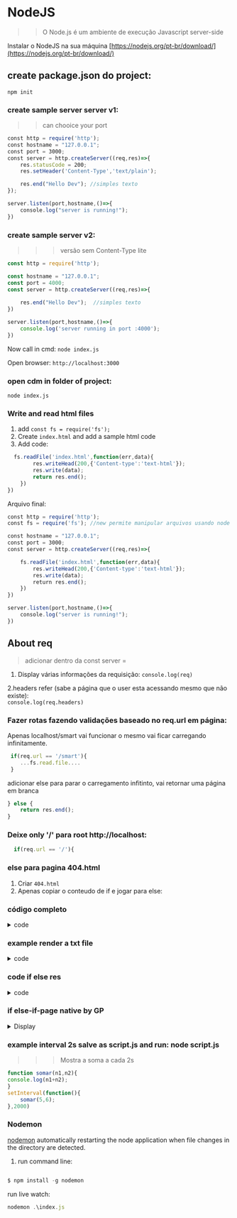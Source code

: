 # NodeJS
>> O Node.js é um ambiente de execução Javascript server-side

Instalar o NodeJS na sua máquina [https://nodejs.org/pt-br/download/](https://nodejs.org/pt-br/download/)

## create package.json do project:  
    npm init

### create sample server server v1:
>>can chooice your port
```js
const http = require('http');
const hostname = "127.0.0.1";
const port = 3000;
const server = http.createServer((req,res)=>{
    res.statusCode = 200;
    res.setHeader('Content-Type','text/plain');

    res.end("Hello Dev"); //simples texto
});

server.listen(port,hostname,()=>{
    console.log("server is running!");
})
```

### create sample server v2: 
>>>versão sem Content-Type lite
```js
const http = require('http');

const hostname = "127.0.0.1";
const port = 4000;
const server = http.createServer((req,res)=>{
 
    res.end("Hello Dev");  //simples texto
})

server.listen(port,hostname,()=>{
    console.log('server running in port :4000');
})
```

Now call in cmd: `node index.js`  

Open browser: `http://localhost:3000` 

### open cdm in folder of project:

    node index.js

### Write and read html files


1. add `const fs = require('fs');`
2. Create `index.html` and add a sample html code  
3. Add code: 

```js
  fs.readFile('index.html',function(err,data){
        res.writeHead(200,{'Content-type':'text-html'});
        res.write(data);
        return res.end();
    })
})
```

Arquivo final:
```js
const http = require('http');
const fs = require('fs'); //new permite manipular arquivos usando node

const hostname = "127.0.0.1";
const port = 3000;
const server = http.createServer((req,res)=>{

    fs.readFile('index.html',function(err,data){
        res.writeHead(200,{'Content-type':'text-html'});
        res.write(data);
        return res.end();
    })
})

server.listen(port,hostname,()=>{
    console.log("server is running!");
})
```

## About req
> adicionar dentro da const server = 

1. Display várias informações da requisição:
`console.log(req)`

2.headers refer (sabe a página que o user esta acessando mesmo que não existe):  
`console.log(req.headers)`

### Fazer rotas fazendo validações baseado no req.url em página:  
Apenas localhost/smart vai funcionar o mesmo vai ficar carregando infinitamente.
```js
 if(req.url == '/smart'){
    ...fs.read.file....
 }
```

adicionar else para parar o carregamento infitinto, vai retornar uma página em branca
```js
} else {
    return res.end();
}
```

### Deixe only '/' para root http://localhost: 
```js
  if(req.url == '/'){
```

### else para pagina 404.html
1. Criar `404.html` 
2. Apenas copiar o conteudo de if e jogar para else:

### código completo

<details>
<summary>code</summary>

```js
const http = require('http');
const fs = require('fs');
const hostname = "127.0.0.1";
const port = 4000;
  

const server = http.createServer((req,res)=>{   
   
     if(req.url == '/smart'){

    fs.readFile('index.html',function(err,data){
        res.writeHead(200,{'Content-Type':'text/html'});
        res.write(data);
        return res.end();
    })
}else {
    fs.readFile('404.html',function(err,data){
        res.writeHead(200,{'Content-Type':'text/html'});
        res.write(data);
        return res.end();
    })
}
});

server.listen(port,hostname,()=>{
    console.log('server running in port :4000');
})

```

</details>

### example render a txt file

<details>
<summary>code</summary>

```js
const http = require('http');
const fs = require('fs');
const hostname = "127.0.0.1";
const port = 4000;
  

const server = http.createServer((req,res)=>{   
   
     if(req.url == '/'){

    fs.readFile('index.html',function(err,data){

        fs.appendFile('file.txt','\n novo access from url',(err)=>{
            if(err) throw err;
            console.log('novo acesso! ');
        })

        res.writeHead(200,{'Content-Type':'text/html'});
        res.write(data);
        return res.end();
    })
}
else if(req.url == '/read'){
//    res.end('ok');

fs.readFile('geraldo.txt',function(err,data){

    res.end((data.toString()));;
    //toString() buffer converte para String
})
}
else {
    fs.readFile('404.html',function(err,data){
        res.writeHead(200,{'Content-Type':'text/html'});
        res.write(data);
        return res.end();
    })
}

})

server.listen(port,hostname,()=>{
    console.log('server running in port :4000');
})

```
</details>


### code if else res 

<details>
<summary>code</summary>

```js
const http = require('http');
const fs = require('fs'); //new permite manipular arquivos usando node

const hostname = "127.0.0.1";
const port = 3000;

const server = http.createServer((req,res)=>{

    if(req.url == '/'){
    fs.readFile('index.html',function(err,data){
        res.writeHead(200,{'Content-type':'text-html'});
        res.write(data);
        return res.end();
    }) 
}else {
    return res.end();
}
})

server.listen(port,hostname,()=>{
    console.log("server is running!");
})
```

</details>

### if else-if-page native by GP

<details>
<summary>Display</summary>

```js
const http = require('http');
const fs = require('fs');
const hostname = "127.0.0.1";
const port = 4000;


const server = http.createServer((req,res)=>{   

     if(req.url == '/'){

    fs.readFile('index.html',function(err,data){
        res.writeHead(200,{'Content-Type':'text/html'});
        res.write(data);
        return res.end();
    })
}
    else if(req.url == '/page'){

    fs.readFile('oi.html',function(err,data){
        res.writeHead(200,{'Content-Type':'text/html'});
        res.write(data);
        return res.end();
    })
}
    else if(req.url == '/work'){

    fs.readFile('work.html',function(err,data){
        res.writeHead(200,{'Content-Type':'text/html'});
        res.write(data);
        return res.end();
    })
} else if(req.url == '/msn'){
    res.end("Hello Dev");
}else {
    fs.readFile('404.html',function(err,data){
        res.writeHead(200,{'Content-Type':'text/html'});
        res.write(data);
        return res.end();
    })
}

})

server.listen(port,hostname,()=>{
    console.log('server running in port :4000');
})

```

</details>

### example interval 2s salve as script.js and run: node script.js
>>> Mostra a soma a cada 2s
```js
function somar(n1,n2){
console.log(n1+n2);
}
setInterval(function(){
    somar(5,6);
},2000)
```

### Nodemon
[nodemon](https://www.npmjs.com/package/nodemon)
automatically restarting the node application when file changes in the directory are detected.

1. run command line:

```js

$ npm install -g nodemon

```

run live watch:
```js
nodemon .\index.js
```

